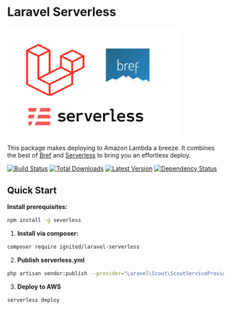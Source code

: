 # Laravel Serverless 

<img src="https://github.com/ignited/laravel-serverless/blob/master/header.png?raw=trueg" width="400" />

This package makes deploying to Amazon Lambda a breeze. It combines the best of [Bref](https://github.com/brefphp/bref) and [Serverless](https://github.com/serverless/serverless) to bring you an effortless deploy.

[![Build Status](https://travis-ci.org/ignited/laravel-serverless.svg?branch=master)](https://travis-ci.org/ignited/laravel-serverless)
[![Total Downloads](https://img.shields.io/packagist/dt/ignited/laravel-omnipay.svg)](https://packagist.org/packages/ignited/laravel-omnipay)
[![Latest Version](http://img.shields.io/packagist/v/ignited/laravel-omnipay.svg)](https://github.com/ignited/laravel-omnipay/releases)
[![Dependency Status](https://www.versioneye.com/php/ignited:laravel-omnipay/badge.svg)](https://www.versioneye.com/php/ignited:laravel-omnipay)

## <a name="quick-start"></a>Quick Start

**Install prerequisites:**

```bash
npm install -g severless
```

1. **Install via composer:**

```bash
composer require ignited/laravel-serverless
```

2. **Publish serverless.yml**

```bash
php artisan vendor:publish --provider="Laravel\Scout\ScoutServiceProvider"
```

3. **Deploy to AWS**

```bash
serverless deploy
```

